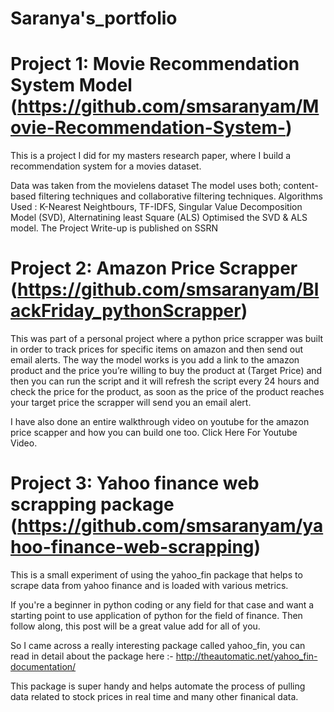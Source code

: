 # Saranya's_portfolio

# Project 1: Movie Recommendation System Model (https://github.com/smsaranyam/Movie-Recommendation-System-)

This is a project I did for my masters research paper, where I build a recommendation system for a movies dataset.

Data was taken from the movielens dataset
The model uses both; content-based filtering techniques and collaborative filtering techniques.
Algorithms Used : K-Nearest Neightbours, TF-IDFS, Singular Value Decomposition Model (SVD), Alternatining least Square (ALS)
Optimised the SVD & ALS model.
The Project Write-up is published on SSRN

# Project 2: Amazon Price Scrapper (https://github.com/smsaranyam/BlackFriday_pythonScrapper)

This was part of a personal project where a python price scrapper was built in order to track prices for specific items on amazon and then send out email alerts. The way the model works is you add a link to the amazon product and the price you’re willing to buy the product at (Target Price) and then you can run the script and it will refresh the script every 24 hours and check the price for the product, as soon as the price of the product reaches your target price the scrapper will send you an email alert.

I have also done an entire walkthrough video on youtube for the amazon price scapper and how you can build one too. Click Here For Youtube Video.

# Project 3: Yahoo finance web scrapping package (https://github.com/smsaranyam/yahoo-finance-web-scrapping)

This is a small experiment of using the yahoo_fin package that helps to scrape data from yahoo finance and is loaded with various metrics.

If you're a beginner in python coding or any field for that case and want a starting point to use application of python for the field of finance. Then follow along, this post will be a great value add for all of you.

So I came across a really interesting package called yahoo_fin, you can read in detail about the package here :- http://theautomatic.net/yahoo_fin-documentation/

This package is super handy and helps automate the process of pulling data related to stock prices in real time and many other finanical data.
